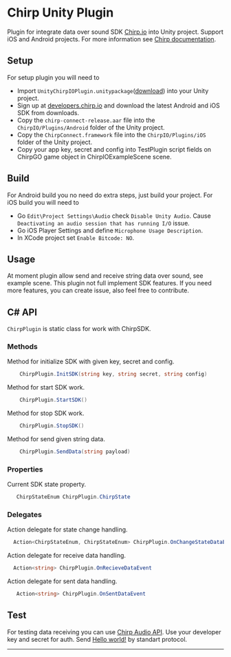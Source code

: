 # Chirp Unity Plugin

Plugin for integrate data over sound SDK [Chirp.io](https://chirp.io/) into Unity project. Support iOS and Android projects. For more information see [Chirp documentation](https://developers.chirp.io/docs).

## Setup
For setup plugin you will need to

- Import `UnityChirpIOPlugin.unitypackage`([download](https://github.com/AlexanderKub/chirp-unity-plugin/releases/download/0.0.2/UnityChirpIOPlugin.unitypackage)) into your Unity project.
- Sign up at [developers.chirp.io](https://developers.chirp.io) and download the latest Android and iOS SDK from downloads.
- Copy the `chirp-connect-release.aar` file into the `ChirpIO/Plugins/Android` folder of the Unity project.
- Copy the `ChirpConnect.framework` file into the `ChirpIO/Plugins/iOS` folder of the Unity project.
- Copy your app key, secret and config into TestPlugin script fields on ChirpGO game object in ChirpIOExampleScene scene.

## Build 
For Android build you no need do extra steps, just build your project.
For iOS build you will need to

- Go `Edit\Project Settings\Audio` check `Disable Unity Audio`. Cause `Deactivating an audio session that has running I/O` issue.
- Go iOS Player Settings and define `Microphone Usage Description`.
- In XCode project set `Enable Bitcode: NO`.

## Usage
At moment plugin allow send and receive string data over sound, see example scene.
This plugin not full implement SDK features.
If you need more features, you can create issue, also feel free to contribute.

## C# API
`ChirpPlugin` is static class for work with ChirpSDK.

### Methods
Method for initialize SDK with given key, secret and config.
```c#
    ChirpPlugin.InitSDK(string key, string secret, string config)
```
Method for start SDK work.
```c#
    ChirpPlugin.StartSDK()
```
Method for stop SDK work.
```c#
    ChirpPlugin.StopSDK()
```
Method for send given string data.
```c#
    ChirpPlugin.SendData(string payload)
``` 

### Properties
Current SDK state property.
```c#
   ChirpStateEnum ChirpPlugin.ChirpState
```

### Delegates
Action delegate for state change handling.
```c#
  Action<ChirpStateEnum, ChirpStateEnum> ChirpPlugin.OnChangeStateDataEvent
```

Action delegate for receive data handling. 
```c#
  Action<string> ChirpPlugin.OnRecieveDataEvent
```

Action delegate for sent data handling.
```c#
   Action<string> ChirpPlugin.OnSentDataEvent
```
## Test
For testing data receiving you can use [Chirp Audio API](https://audio.chirp.io/v3/docs/). Use your developer key and secret for auth.
Send [Hello world!](https://audio.chirp.io/v3/standard/48656c6c6f20776f726c6421.wav) by standart protocol.

----
